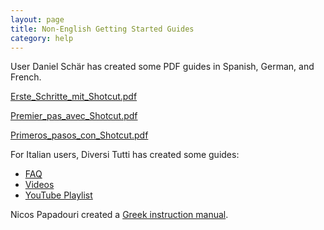 ```yaml
---
layout: page
title: Non-English Getting Started Guides
category: help
---
```

User Daniel Schär has created some PDF guides in Spanish, German, and French.

[Erste_Schritte_mit_Shotcut.pdf](Erste_Schritte_mit_Shotcut.pdf)

[Premier_pas_avec_Shotcut.pdf](Premier_pas_avec_Shotcut.pdf)

[Primeros_pasos_con_Shotcut.pdf](Primeros_pasos_con_Shotcut.pdf)

For Italian users, Diversi Tutti has created some guides:

- [FAQ](https://diversitutti.wixsite.com/vidint/faq)
- [Videos](https://diversitutti.wixsite.com/vidint/corso-base-di-montaggio-video)
- [YouTube Playlist](https://www.youtube.com/playlist?list=PLualQpLgteOCmKCRjnYFOTyaoK3HsgthW)

Nicos Papadouri created a [Greek instruction manual](srs_shotcut.pdf).
